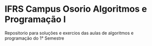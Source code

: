 # IFRS Campus Osorio Algoritmos e Programação I 
 Repositorio para soluções e exercios das aulas de algoritmos e programação do 1° Semestre 

